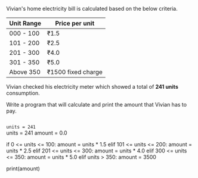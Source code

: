 Vivian's home electricity bill is calculated based on the below criteria.

| Unit Range  | Price per unit    |
| ----------- | ----------------- |
| 000 - 100   | ₹1.5              |
| 101 - 200   | ₹2.5              |
| 201 - 300   | ₹4.0              |
| 301 - 350   | ₹5.0              |
| Above 350   | ₹1500 fixed charge |

Vivian checked his electricity meter which showed a total of **241 units** consumption.

Write a program that will calculate and print the amount that Vivian has to pay.




<codeblock language="python" type="exercise" testMode="fixedInput">
<code>
units = 241
</code>

<solution>
units = 241
amount = 0.0

if 0 <= units <= 100:
  amount = units * 1.5
elif 101 <= units <= 200:
  amount = units * 2.5
elif 201 <= units <= 300:
  amount = units * 4.0
elif 300 <= units <= 350:
  amount = units * 5.0
elif units > 350:
  amount = 3500

print(amount)
</solution>
</codeblock>